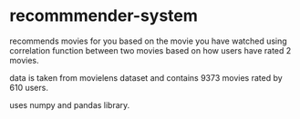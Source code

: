 # recommmender-system
recommends movies for you based on the movie you have watched using correlation function between two movies based on how users have rated 2 movies.

data is taken from movielens dataset and contains 9373 movies rated by 610 users.

uses numpy and pandas library.
